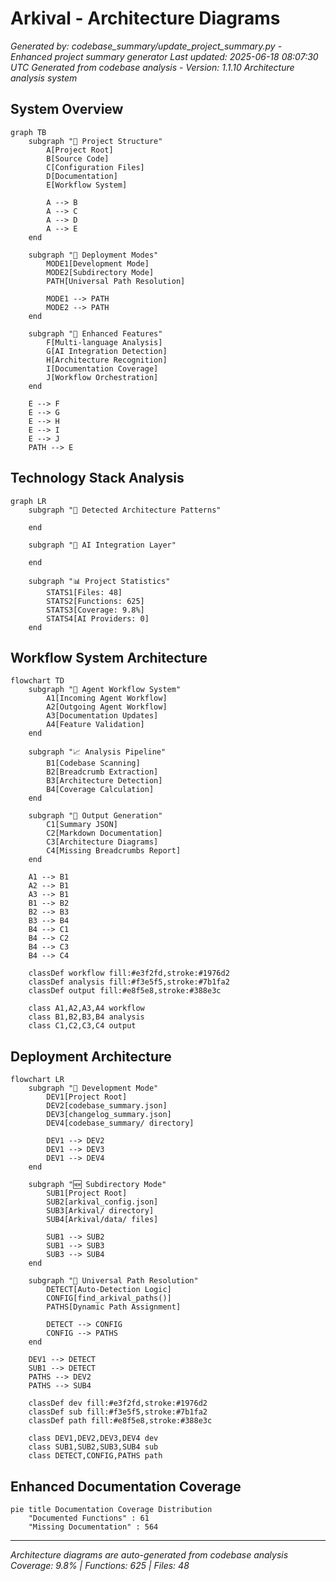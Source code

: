 # Arkival - Architecture Diagrams

*Generated by: codebase_summary/update_project_summary.py - Enhanced project summary generator*
*Last updated: 2025-06-18 08:07:30 UTC*
*Generated from codebase analysis - Version: 1.1.10*
*Architecture analysis system*

## System Overview
```mermaid
graph TB
    subgraph "📁 Project Structure"
        A[Project Root]
        B[Source Code]
        C[Configuration Files]
        D[Documentation]
        E[Workflow System]
        
        A --> B
        A --> C
        A --> D
        A --> E
    end

    subgraph "🚀 Deployment Modes"
        MODE1[Development Mode]
        MODE2[Subdirectory Mode]
        PATH[Universal Path Resolution]
        
        MODE1 --> PATH
        MODE2 --> PATH
    end

    subgraph "🔧 Enhanced Features"
        F[Multi-language Analysis]
        G[AI Integration Detection] 
        H[Architecture Recognition]
        I[Documentation Coverage]
        J[Workflow Orchestration]
    end

    E --> F
    E --> G
    E --> H
    E --> I
    E --> J
    PATH --> E
```

## Technology Stack Analysis
```mermaid
graph LR
    subgraph "🎯 Detected Architecture Patterns"
        
    end

    subgraph "🤖 AI Integration Layer"
        
    end

    subgraph "📊 Project Statistics"
        STATS1[Files: 48]
        STATS2[Functions: 625]
        STATS3[Coverage: 9.8%]
        STATS4[AI Providers: 0]
    end
```

## Workflow System Architecture
```mermaid
flowchart TD
    subgraph "🔄 Agent Workflow System"
        A1[Incoming Agent Workflow]
        A2[Outgoing Agent Workflow]
        A3[Documentation Updates]
        A4[Feature Validation]
    end

    subgraph "📈 Analysis Pipeline"
        B1[Codebase Scanning]
        B2[Breadcrumb Extraction]
        B3[Architecture Detection]
        B4[Coverage Calculation]
    end

    subgraph "📝 Output Generation"
        C1[Summary JSON]
        C2[Markdown Documentation]
        C3[Architecture Diagrams]
        C4[Missing Breadcrumbs Report]
    end

    A1 --> B1
    A2 --> B1
    A3 --> B1
    B1 --> B2
    B2 --> B3
    B3 --> B4
    B4 --> C1
    B4 --> C2
    B4 --> C3
    B4 --> C4

    classDef workflow fill:#e3f2fd,stroke:#1976d2
    classDef analysis fill:#f3e5f5,stroke:#7b1fa2
    classDef output fill:#e8f5e8,stroke:#388e3c

    class A1,A2,A3,A4 workflow
    class B1,B2,B3,B4 analysis
    class C1,C2,C3,C4 output
```

## Deployment Architecture
```mermaid
flowchart LR
    subgraph "🔧 Development Mode"
        DEV1[Project Root]
        DEV2[codebase_summary.json]
        DEV3[changelog_summary.json]
        DEV4[codebase_summary/ directory]
        
        DEV1 --> DEV2
        DEV1 --> DEV3
        DEV1 --> DEV4
    end
    
    subgraph "🆕 Subdirectory Mode"
        SUB1[Project Root]
        SUB2[arkival_config.json]
        SUB3[Arkival/ directory]
        SUB4[Arkival/data/ files]
        
        SUB1 --> SUB2
        SUB1 --> SUB3
        SUB3 --> SUB4
    end
    
    subgraph "🧠 Universal Path Resolution"
        DETECT[Auto-Detection Logic]
        CONFIG[find_arkival_paths()]
        PATHS[Dynamic Path Assignment]
        
        DETECT --> CONFIG
        CONFIG --> PATHS
    end
    
    DEV1 --> DETECT
    SUB1 --> DETECT
    PATHS --> DEV2
    PATHS --> SUB4
    
    classDef dev fill:#e3f2fd,stroke:#1976d2
    classDef sub fill:#f3e5f5,stroke:#7b1fa2
    classDef path fill:#e8f5e8,stroke:#388e3c
    
    class DEV1,DEV2,DEV3,DEV4 dev
    class SUB1,SUB2,SUB3,SUB4 sub
    class DETECT,CONFIG,PATHS path
```

## Enhanced Documentation Coverage
```mermaid
pie title Documentation Coverage Distribution
    "Documented Functions" : 61
    "Missing Documentation" : 564
```

---
*Architecture diagrams are auto-generated from codebase analysis*
*Coverage: 9.8% | Functions: 625 | Files: 48*
